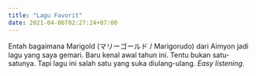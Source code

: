 ```yaml
---
title: "Lagu Favorit"
date: 2021-04-06T02:27:24+07:00
---
```


Entah bagaimana Marigold (マリーゴールド / Marigorudo) dari Aimyon jadi lagu yang saya gemari. Baru kenal awal tahun ini. Tentu bukan satu-satunya. Tapi lagu ini salah satu yang suka diulang-ulang. *Easy listening*.
